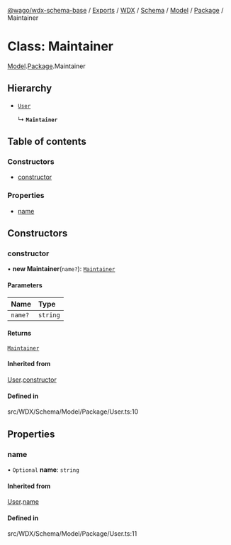 [@wago/wdx-schema-base](../README.md) / [Exports](../modules.md) / [WDX](../modules/WDX.md) / [Schema](../modules/WDX.Schema.md) / [Model](../modules/WDX.Schema.Model.md) / [Package](../modules/WDX.Schema.Model.Package.md) / Maintainer

# Class: Maintainer

[Model](../modules/WDX.Schema.Model.md).[Package](../modules/WDX.Schema.Model.Package.md).Maintainer

## Hierarchy

- [`User`](WDX.Schema.Model.Package.User.md)

  ↳ **`Maintainer`**

## Table of contents

### Constructors

- [constructor](WDX.Schema.Model.Package.Maintainer.md#constructor)

### Properties

- [name](WDX.Schema.Model.Package.Maintainer.md#name)

## Constructors

### constructor

• **new Maintainer**(`name?`): [`Maintainer`](WDX.Schema.Model.Package.Maintainer.md)

#### Parameters

| Name | Type |
| :------ | :------ |
| `name?` | `string` |

#### Returns

[`Maintainer`](WDX.Schema.Model.Package.Maintainer.md)

#### Inherited from

[User](WDX.Schema.Model.Package.User.md).[constructor](WDX.Schema.Model.Package.User.md#constructor)

#### Defined in

src/WDX/Schema/Model/Package/User.ts:10

## Properties

### name

• `Optional` **name**: `string`

#### Inherited from

[User](WDX.Schema.Model.Package.User.md).[name](WDX.Schema.Model.Package.User.md#name)

#### Defined in

src/WDX/Schema/Model/Package/User.ts:11
